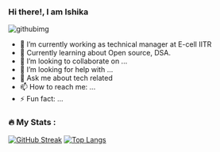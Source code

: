 ###                                                      Hi there!, I am Ishika                                                          
![githubimg](https://user-images.githubusercontent.com/100770197/222948745-70bc2db4-0c6d-4ef1-8f3a-6f06fe61c548.jpg)  
<!-- **I-shika/I-shika** is a ✨ _special_ ✨ repository because its `README.md` (this file) appears on your  -->
             


- 🔭 I’m currently working as technical manager at E-cell IITR
- 🌱 Currently learning about Open source, DSA.
- 👯 I’m looking to collaborate on ...
- 🤔 I’m looking for help with ...
- 💬 Ask me about tech related
- 📫 How to reach me: ...
- ⚡ Fun fact: ...


### :fire: My Stats :

[![GitHub Streak](http://github-readme-streak-stats.herokuapp.com?user=I-shika&theme=dark&background=000000)](https://git.io/streak-stats)
[![Top Langs](https://github-readme-stats.vercel.app/api/top-langs/?username=I-shika&layout=compact&theme=vision-friendly-dark)](https://github.com/anuraghazra/github-readme-stats)


